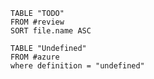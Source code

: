 ```dataview
TABLE "TODO"
FROM #review 
SORT file.name ASC
```

```dataview
TABLE "Undefined"
FROM #azure 
where definition = "undefined"
```
